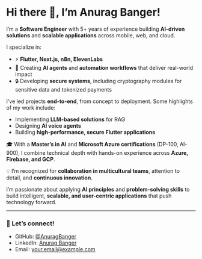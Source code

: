 # Hi there 👋, I’m Anurag Banger!

I’m a **Software Engineer** with 5+ years of experience building **AI-driven solutions** and **scalable applications** across mobile, web, and cloud.  

I specialize in:
- ⚡ **Flutter, Next.js, n8n, ElevenLabs**  
- 🤖 Creating **AI agents** and **automation workflows** that deliver real-world impact  
- 🔒 Developing **secure systems**, including cryptography modules for sensitive data and tokenized payments  

I’ve led projects **end-to-end**, from concept to deployment. Some highlights of my work include:  
- Implementing **LLM-based solutions** for RAG  
- Designing **AI voice agents**  
- Building **high-performance, secure Flutter applications**  

🎓 With a **Master’s in AI** and **Microsoft Azure certifications** (DP-100, AI-900), I combine technical depth with hands-on experience across **Azure, Firebase, and GCP**.  

💡 I’m recognized for **collaboration in multicultural teams**, attention to detail, and **continuous innovation**.  

I’m passionate about applying **AI principles** and **problem-solving skills** to build intelligent, **scalable, and user-centric applications** that push technology forward.  

---

### 🚀 Let’s connect!
- GitHub: [@AnuragBanger](https://github.com/Anuraag93)  
- LinkedIn: [Anurag Banger](https://www.linkedin.com/in/anurag-banger/)  
- Email: [your.email@example.com](mailto:anuragbbanger@gmail.com)
